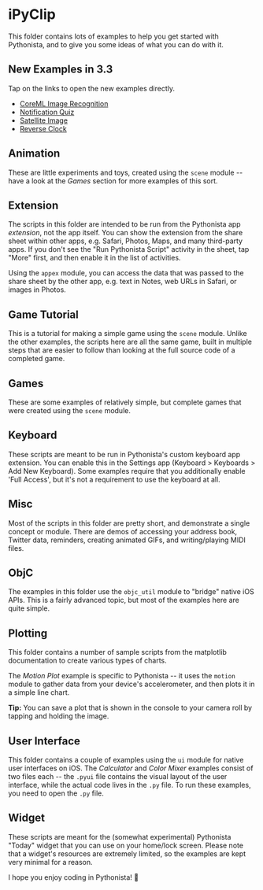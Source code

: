 #  iPyClip

This folder contains lots of examples to help you get started with Pythonista, and to give you some ideas of what you can do with it.

## New Examples in 3.3

Tap on the links to open the new examples directly.

* [CoreML Image Recognition](pythonista3://Examples/ObjC/CoreML%20Image%20Recognition.py?action=open)
* [Notification Quiz](pythonista3://Examples/Misc/Notification%20Quiz.py?action=open)
* [Satellite Image](pythonista3://Examples/Misc/Satellite%20Image.py?action=open)
* [Reverse Clock](pythonista3://Examples/Animation/Reverse%20Clock.py?action=open)

## Animation

These are little experiments and toys, created using the `scene` module -- have a look at the *Games* section for more examples of this sort.

## Extension

The scripts in this folder are intended to be run from the Pythonista app *extension*, not the app itself. You can show the extension from the share sheet within other apps, e.g. Safari, Photos, Maps, and many third-party apps. If you don't see the "Run Pythonista Script" activity in the sheet, tap "More" first, and then enable it in the list of activities.

Using the `appex` module, you can access the data that was passed to the share sheet by the other app, e.g. text in Notes, web URLs in Safari, or images in Photos.

## Game Tutorial

This is a tutorial for making a simple game using the `scene` module. Unlike the other examples, the scripts here are all the same game, built in multiple steps that are easier to follow than looking at the full source code of a completed game.

## Games

These are some examples of relatively simple, but complete games that were created using the `scene` module.

## Keyboard

These scripts are meant to be run in Pythonista's custom keyboard app extension. You can enable this in the Settings app (Keyboard > Keyboards > Add New Keyboard). Some examples require that you additionally enable 'Full Access', but it's not a requirement to use the keyboard at all.

## Misc

Most of the scripts in this folder are pretty short, and demonstrate a single concept or module. There are demos of accessing your address book, Twitter data, reminders, creating animated GIFs, and writing/playing MIDI files.

## ObjC

The examples in this folder use the `objc_util` module to "bridge" native iOS APIs. This is a fairly advanced topic, but most of the examples here are quite simple.

## Plotting

This folder contains a number of sample scripts from the matplotlib documentation to create various types of charts.

The *Motion Plot* example is specific to Pythonista -- it uses the `motion` module to gather data from your device's accelerometer, and then plots it in a simple line chart.

**Tip:** You can save a plot that is shown in the console to your camera roll by tapping and holding the image.

## User Interface

This folder contains a couple of examples using the `ui` module for native user interfaces on iOS. The *Calculator* and *Color Mixer* examples consist of two files each -- the `.pyui` file contains the visual layout of the user interface, while the actual code lives in the `.py` file. To run these examples, you need to open the `.py` file.

## Widget

These scripts are meant for the (somewhat experimental) Pythonista "Today" widget that you can use on your home/lock screen. Please note that a widget's resources are extremely limited, so the examples are kept very minimal for a reason.

I hope you enjoy coding in Pythonista! 💚
